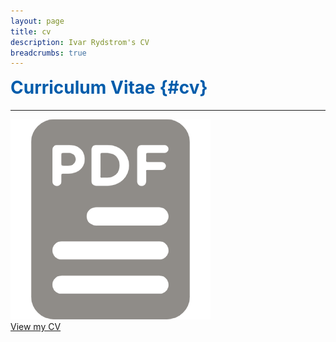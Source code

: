```yaml
---
layout: page
title: cv
description: Ivar Rydstrom's CV
breadcrumbs: true
---
```

<style>
    h1 {
        color: rgb(1,92,171);
        margin-top: 0px;
    }
</style>

# Curriculum Vitae {#cv}

---

<span>
    <div><img src="assets/images/pdf-pin.png" alt="CV PDF"></div>
    <a href="https://ivar-rydstrom.github.io/assets/content/Ivar_Rydstrom_CV_Public.pdf" class="no-mark-external bold" target="_blank">View my CV</a>
</span>